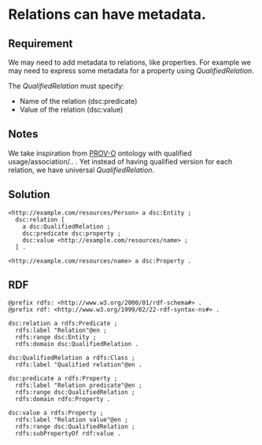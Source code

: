 # Relations can have metadata.

## Requirement
We may need to add metadata to relations, like properties.
For example we may need to express some metadata for a property using _QualifiedRelation_.

The _QualifiedRelation_ must specify:
* Name of the relation (dsc:predicate)
* Value of the relation (dsc:value)

## Notes
We take inspiration from [PROV-O](https://www.w3.org/TR/prov-primer/) ontology with qualified usage/association/.. .
Yet instead of having qualified version for each relation, we have universal _QualifiedRelation_.

## Solution
```Turtle
<http://example.com/resources/Person> a dsc:Entity ;
  dsc:relation [
    a dsc:QualifiedRelation ;
    dsc:predicate dsc:property ;
    dsc:value <http://example.com/resources/name> ;
  ] .

<http://example.com/resources/name> a dsc:Property .
```

## RDF
```Turtle
@prefix rdfs: <http://www.w3.org/2000/01/rdf-schema#> .
@prefix rdf: <http://www.w3.org/1999/02/22-rdf-syntax-ns#> .

dsc:relation a rdfs:Predicate ;
  rdfs:label "Relation"@en ;
  rdfs:range dsc:Entity ;
  rdfs:domain dsc:QualifiedRelation .

dsc:QualifiedRelation a rdfs:Class ;
  rdfs:label "Qualified relation"@en .

dsc:predicate a rdfs:Property ;
  rdfs:label "Relation predicate"@en ;
  rdfs:range dsc:QualifiedRelation ;
  rdfs:domain rdfs:Property .

dsc:value a rdfs:Property ;
  rdfs:label "Relation value"@en ;
  rdfs:range dsc:QualifiedRelation ;
  rdfs:subPropertyOf rdf:value .
```
